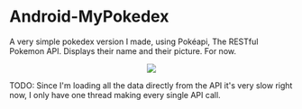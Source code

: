 # Android-MyPokedex
A very simple pokedex version I made, using Pokéapi, The RESTful Pokemon API.
Displays their name and their picture. For now.


<p align="center">
<img src="http://i.imgur.com/HbGXhyR.png">
</p>

TODO:
Since I'm loading all the data directly from the API it's very slow right now, I only have one thread making every single API call.
